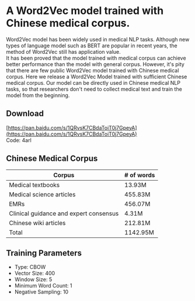 # A Word2Vec model trained with Chinese medical corpus.
Word2Vec model has been widely used in medical NLP tasks. 
Although new types of language model such as BERT are popular in recent years, the method of Word2Vec still has application value.<br>
It has been proved that the model trained with medical corpus can achieve better performance than the model with general corpus. 
However, it's pity that there are few public Word2Vec model trained with Chinese medical corpus.
Here we release a Word2Vec Model trained with sufficient Chinese medical corpus. 
Our model can be directly used in Chinese medical NLP tasks, so that researchers don't need to collect medical text and train the model from the beginning.
## Download
[https://pan.baidu.com/s/1QRvsK7CBdaToiT0j7GpeyA](https://pan.baidu.com/s/1QRvsK7CBdaToiT0j7GpeyA)<br>
Code: 4arl 
## Chinese Medical Corpus
Corpus | # of words
------------- | -------------
Medical textbooks |	13.93M
Medical science articles | 455.83M
EMRs | 456.07M
Clinical guidance and expert consensus | 4.31M
Chinese wiki articles | 212.81M
Total | 1142.95M


## Training Parameters
* Type: CBOW
* Vector Size: 400
* Window Size: 5
* Minimum Word Count: 1
* Negative Sampling: 10
